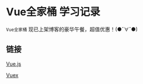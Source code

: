 # Vue全家桶 学习记录

``Vue全家桶`` 现已上架博客的豪华午餐，超值优惠！(●ˇ∀ˇ●)



## 链接

[Vue.js](./Vue.js.md)

[Vuex](./Vuex.md)

